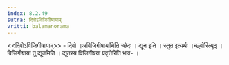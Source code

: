 ```yaml
---
index: 8.2.49
sutra: दिवोऽविजिगीषायाम्
vritti: balamanorama
---
```


<<दिवोऽविजिगीषायाम्>> - दिवो ।अविजिगीषाया॑मिति च्छेदः । द्यून इति । स्तुत इत्यर्थः ।च्छ्वो॑रित्यूठ् । विजिगीषायां तु द्यूतमिति । द्यूतस्य विजिगीषया प्रवृत्तेरिति भाव- । 